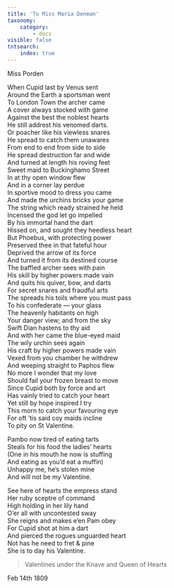 ```yaml
---
title: 'To Miss Maria Denman'
taxonomy:
    category:
        - docs
visible: false
tntsearch:
    index: true
---
```


<div class="author">Miss Porden</div>

When Cupid last by Venus sent  
Around the Earth a sportsman went  
To London Town the archer came  
A cover always stocked with game  
Against the best the noblest hearts  
He still addrest his venomed darts.  
Or poacher like his viewless snares  
He spread to catch them unawares  
From end to end from side to side  
He spread destruction far and wide  
And turned at length his roving feet  
Sweet maid to Buckinghamo Street  
In at thy open window flew  
And in a corner lay perdue  
In sportive mood to dress you came  
And made the urchins bricks your game  
The string which ready strained he held  
Incensed the god let go impelled  
By his immortal hand the dart  
Hissed on, and sought they heedless heart  
But Phoebus, with protecting power  
Preserved thee in that fateful hour  
Deprived the arrow of its force  
And turned it from its destined course  
The baffled archer sees with pain  
His skill by higher powers made vain  
And quits his quiver, bow, and darts  
For secret snares and fraudful arts  
The spreads his toils where you must pass  
To his confederate — your glass  
The heavenly habitants on high  
Your danger view; and from the sky  
Swift Dian hastens to thy aid  
And with her came the blue-eyed maid  
The wily urchin sees again  
His craft by higher powers made vain  
Vexed from you chamber he withdrew  
And weeping straight to Paphos flew  
No more I wonder that my love  
Should fail your frozen breast to move  
Since Cupid both by force and art  
Has vainly tried to catch your heart  
Yet still by hope inspired I try  
This morn to catch your favouring eye  
For oft ’tis said coy maids incline  
To pity on St Valentine.  

Pambo now tired of eating tarts  
Steals for his food the ladies’ hearts  
(One in his mouth he now is stuffing  
And eating as you’d eat a muffin)  
Unhappy me, he’s stolen mine  
And will not be my Valentine.  

See here of hearts the empress stand  
Her ruby sceptre of command  
High holding in her lily hand  
O’er all with uncontested sway  
She reigns and makes e’en Pam obey  
For Cupid shot at him a dart  
And pierced the rogues unguarded heart  
Not has he need to fret & pine  
She is to day his Valentine.  

> Valentines under the Knave and Queen of Hearts

Feb 14th 1809